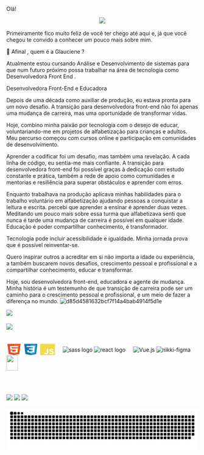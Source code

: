 
Olá!<p align="center"><img src="https://media.giphy.com/media/hvRJCLFzcasrR4ia7z/giphy.gif" width="30">

Primeiramente fico muito feliz de você ter chego até aqui e, já que você chegou te convido a conhecer um pouco mais sobre mim.


🔷 Afinal , quem é a Glauciene ?

Atualmente estou cursando Análise e Desenvolvimento de sistemas para que num futuro próximo possa trabalhar na área de tecnologia como Desenvolvedora Front End .


 Desenvolvedora Front-End e Educadora

 Depois de uma década como auxiliar de produção, eu estava pronta para um novo desafio. A transição para desenvolvedora front-end não foi apenas uma mudança de carreira, mas uma oportunidade de transformar vidas. 
 
 Hoje, combino minha paixão por tecnologia com o desejo de educar, voluntariando-me em projetos de alfabetização para crianças e adultos. Meu percurso começou com cursos online e participação em comunidades de desenvolvimento.
 
 Aprender a codificar foi um desafio, mas também uma revelação. A cada linha de código, eu sentia-me mais confiante. A transição para desenvolvedora front-end foi possível graças à dedicação com estudo constante e prática, também a rede de apoio como comunidades e mentorias e resiliência para superar obstáculos e aprender com erros.
 
 Enquanto trabalhava na produção aplicava minhas habilidades para o trabalho voluntário em alfabetização ajudando pessoas a conquistar a leitura e escrita. percebi que aprender a ensinar é aprender duas vezes. Meditando um pouco mais sobre essa turma que alfabetizava senti que nunca é tarde uma mudança de carreira é possível em qualquer idade. 
Educação é poder compartilhar conhecimento, é transformador. 

Tecnologia pode incluir acessibilidade e igualdade.
Minha jornada prova que é possível reinventar-se. 

Quero inspirar outros a acreditar em si não importa a idade ou experiência, a também buscarem novos desafios, crescimento pessoal e profissional e a compartilhar conhecimento, educar e transformar. 

Hoje, sou desenvolvedora front-end, educadora e agente de mudança. Minha história é um testemunho de que transição de carreira pode ser um caminho para o crescimento pessoal e profissional, e um meio de fazer a diferença no mundo.
 ![d85d4581632bcf7f14a4bab4914f5d1e](https://github.com/user-attachments/assets/b4c02833-527b-4734-93be-26856969fde8)


    
  <div> 
    <a href="https://github.com/glaucieneluminato"> </a>
   <img height="180em" src="https://github-readme-stats.vercel.app/api?username=glaucieneluminato&show_icons=true&theme=rose&include_all_commits=true&count_private=true"/> </br></br>
   <img height="120em" src="https://github-readme-stats.vercel.app/api/top-langs/?username=glaucieneluminato&layout=compact&langs_count=7&theme=rose"/> </br></br></br> 


   
  <img align="center" alt="Rafa-HTML" height="30" width="40" src="https://raw.githubusercontent.com/devicons/devicon/master/icons/html5/html5-original.svg">
    <img align="center" alt="Rafa-CSS" height="30" width="40" src="https://raw.githubusercontent.com/devicons/devicon/master/icons/css3/css3-original.svg">
    <img align="center" alt="Rafa-Js" height="30" width="40" src="https://raw.githubusercontent.com/devicons/devicon/master/icons/javascript/javascript-plain.svg">

  <img width="12" />
  <img src="https://cdn.jsdelivr.net/gh/devicons/devicon/icons/sass/sass-original.svg" height="40" width="30" align="center" alt="sass logo"/>
  <img src="https://cdn.jsdelivr.net/gh/devicons/devicon/icons/react/react-original.svg" height="40" width="30" align="center" alt="react logo"/>
  <img width="12" />
   <img src="https://cdn.jsdelivr.net/gh/devicons/devicon/icons/vuejs/vuejs-original.svg" alt="Vue.js" align="center" width="30" height="40"/>
  <img align="center" alt="nikki-figma" height="40" width="30" src="https://cdn.jsdelivr.net/gh/devicons/devicon@latest/icons/figma/figma-original.svg" />



<a href="https://styled-components.com/">
    <img
      src="https://s30.picofile.com/file/8471888342/styled.png"
      width="30"
      height="40"
      align="center"
    />
  </a>



     
 </br> </br>  
<div> 
  <a href="https://instagram.com/glauciene_luminato" target="_blank"><img src="https://img.shields.io/badge/-Instagram-%23E4405F?style=for-the-badge&logo=instagram&logoColor=white" target="_blank"></a>
  <a href = "mailto:contatoglaucienedesousaluminato@gmail.com"><img src="https://img.shields.io/badge/-Gmail-%23333?style=for-the-badge&logo=gmail&logoColor=white" target="_blank"></a>
  <a href="https://www.linkedin.com/in/glaucienesls" target="_blank"><img src="https://img.shields.io/badge/-LinkedIn-%230077B5?style=for-the-badge&logo=linkedin&logoColor=white" target="_blank"></a> 

</div>



<br clear="both">

<img src="https://raw.githubusercontent.com/lima300/lima300/output/snake.svg" alt="Snake animation" />

###
       
